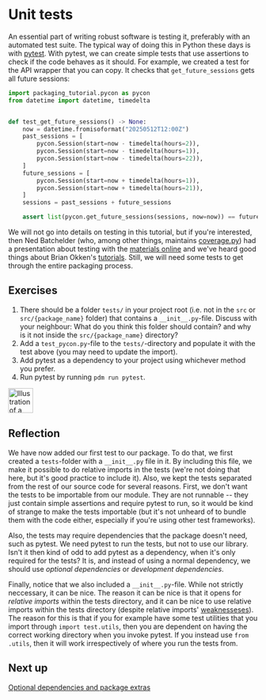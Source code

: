 # Unit tests

An essential part of writing robust software is testing it, preferably with an automated test suite.
The typical way of doing this in Python these days is with [pytest](https://docs.pytest.org/en/stable/).
With pytest, we can create simple tests that use assertions to check if the code behaves as it should.
For example, we created a test for the API wrapper that you can copy.
It checks that `get_future_sessions` gets all future sessions:

```python
import packaging_tutorial.pycon as pycon
from datetime import datetime, timedelta


def test_get_future_sessions() -> None:
    now = datetime.fromisoformat("20250512T12:00Z")
    past_sessions = [
        pycon.Session(start=now - timedelta(hours=2)),
        pycon.Session(start=now - timedelta(hours=1)),
        pycon.Session(start=now - timedelta(hours=22)),
    ]
    future_sessions = [
        pycon.Session(start=now + timedelta(hours=1)),
        pycon.Session(start=now + timedelta(hours=21)),
    ]
    sessions = past_sessions + future_sessions

    assert list(pycon.get_future_sessions(sessions, now=now)) == future_sessions
```

We will not go into details on testing in this tutorial, but if you're interested, then Ned Batchelder  (who, among other things, maintains [coverage.py](https://coverage.readthedocs.io/)) had a presentation about testing with the [materials online](https://nedbatchelder.com/text/test3.html) and we've heard good things about Brian Okken's [tutorials](https://courses.pythontest.com).
Still, we will need some tests to get through the entire packaging process.

## Exercises
1. There should be a folder `tests/` in your project root (i.e. not in the `src` or `src/{package_name}` folder) that contains a `__init__.py`-file. Discuss with your neighbour: What do you think this folder should contain? and why is it not inside the `src/{package_name}` directory?
2. Add a `test_pycon.py`-file to the `tests/`-directory and populate it with the test above (you may need to update the import).
3. Add pytest as a dependency to your project using whichever method you prefer.
4. Run pytest by running `pdm run pytest`.

<img src="../../../assets/post_it_yellow.svg" alt="Illustration of a pink post it note" width="50px" />

## Reflection
We have now added our first test to our package.
To do that, we first created a `tests`-folder with a `__init__.py` file in it.
By including this file, we make it possible to do relative imports in the tests (we're not doing that here, but it's good practice to include it).
Also, we kept the tests separated from the rest of our source code for several reasons.
First, we don't want the tests to be importable from our module.
They are not runnable -- they just contain simple assertions and require pytest to run, so it would be kind of strange to make the tests importable (but it's not unheard of to bundle them with the code either, especially if you're using other test frameworks).

Also, the tests may require dependencies that the package doesn't need, such as pytest.
We need pytest to run the tests, but not to use our library.
Isn't it then kind of odd to add pytest as a dependency, when it's only required for the tests?
It is, and instead of using a normal dependency, we should use *optional dependencies* or *development dependencies*.

Finally, notice that we also included a `__init__.py`-file. While not strictly neccessary, it can be nice.
The reason it can be nice is that it opens for *relative imports* within the tests directory, and it can be nice to use relative imports within the tests directory (despite relative imports' [weaknesseses](https://softwareengineering.stackexchange.com/a/159505)).
The reason for this is that if you for example have some test utilities that you import through `import test.utils`, then you are dependent on having the correct working directory when you invoke pytest.
If you instead use `from .utils`, then it will work irrespectively of where you run the tests from.

## Next up
[Optional dependencies and package extras](./07-package-extras.md)
